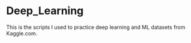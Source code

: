 # Deep_Learning
This is the scripts I used to practice deep learning and ML datasets from Kaggle.com.
